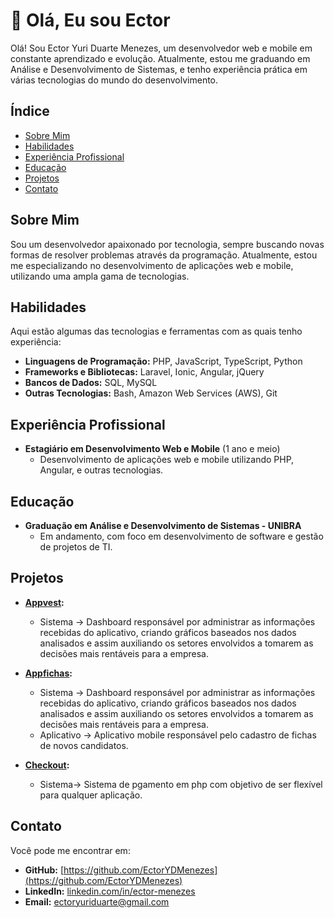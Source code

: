 <!--
**EctorYDMenezes/EctorYDMenezes** is a ✨ _special_ ✨ repository because its `README.md` (this file) appears on your GitHub profile.

Here are some ideas to get you started:

- 🔭 I’m currently working on ...
- 🌱 I’m currently learning ...
- 👯 I’m looking to collaborate on ...
- 🤔 I’m looking for help with ...
- 💬 Ask me about ...
- 📫 How to reach me: ...
- 😄 Pronouns: ...
- ⚡ Fun fact: ...
-->

# 👋 Olá, Eu sou Ector

Olá! Sou Ector Yuri Duarte Menezes, um desenvolvedor web e mobile em constante aprendizado e evolução. Atualmente, estou me graduando em Análise e Desenvolvimento de Sistemas, e tenho experiência prática em várias tecnologias do mundo do desenvolvimento.

## Índice
- [Sobre Mim](#sobre-mim)
- [Habilidades](#habilidades)
- [Experiência Profissional](#experiência-profissional)
- [Educação](#educação)
- [Projetos](#projetos)
- [Contato](#contato)

## Sobre Mim

Sou um desenvolvedor apaixonado por tecnologia, sempre buscando novas formas de resolver problemas através da programação. Atualmente, estou me especializando no desenvolvimento de aplicações web e mobile, utilizando uma ampla gama de tecnologias.

## Habilidades

Aqui estão algumas das tecnologias e ferramentas com as quais tenho experiência:

- **Linguagens de Programação:** PHP, JavaScript, TypeScript, Python
- **Frameworks e Bibliotecas:** Laravel, Ionic, Angular, jQuery
- **Bancos de Dados:** SQL, MySQL
- **Outras Tecnologias:** Bash, Amazon Web Services (AWS), Git

## Experiência Profissional

- **Estagiário em Desenvolvimento Web e Mobile** (1 ano e meio)
  - Desenvolvimento de aplicações web e mobile utilizando PHP, Angular, e outras tecnologias.

## Educação

- **Graduação em Análise e Desenvolvimento de Sistemas - UNIBRA**
  - Em andamento, com foco em desenvolvimento de software e gestão de projetos de TI.

## Projetos

- **[Appvest](#):**
  - Sistema -> Dashboard responsável por administrar as informações recebidas do aplicativo,  criando gráficos baseados nos dados analisados e assim auxiliando os setores envolvidos a tomarem as decisões mais rentáveis para a empresa.

- **[Appfichas](#):**
  - Sistema -> Dashboard responsável por administrar as informações recebidas do aplicativo,  criando gráficos baseados nos dados analisados e assim auxiliando os setores envolvidos a tomarem as decisões mais rentáveis para a empresa.
  - Aplicativo -> Aplicativo mobile responsável pelo cadastro de fichas de novos candidatos.

- **[Checkout](#):**
  - Sistema-> Sistema de pgamento em php com objetivo de ser flexível para qualquer aplicação.

## Contato

Você pode me encontrar em:

- **GitHub:** [https://github.com/EctorYDMenezes](https://github.com/EctorYDMenezes)
- **LinkedIn:** [linkedin.com/in/ector-menezes](https://www.linkedin.com/in/ector-menezes/)
- **Email:** ectoryuriduarte@gmail.com


